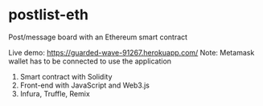 # postlist-eth

Post/message board with an Ethereum smart contract

Live demo: https://guarded-wave-91267.herokuapp.com/
Note: Metamask wallet has to be connected to use the application

1. Smart contract with Solidity
2. Front-end with JavaScript and Web3.js
3. Infura, Truffle, Remix
